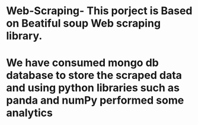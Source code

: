 # Web-Scraping- This porject is Based on Beatiful soup Web scraping library.
# We have consumed mongo db database to store the scraped data and using python libraries such as panda and numPy performed some analytics
